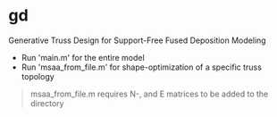 # gd
Generative Truss Design for Support-Free Fused Deposition Modeling
* Run 'main.m' for the entire model 
* Run 'msaa_from_file.m' for shape-optimization of a specific truss topology
> msaa_from_file.m requires N-, and E matrices to be added to the directory
